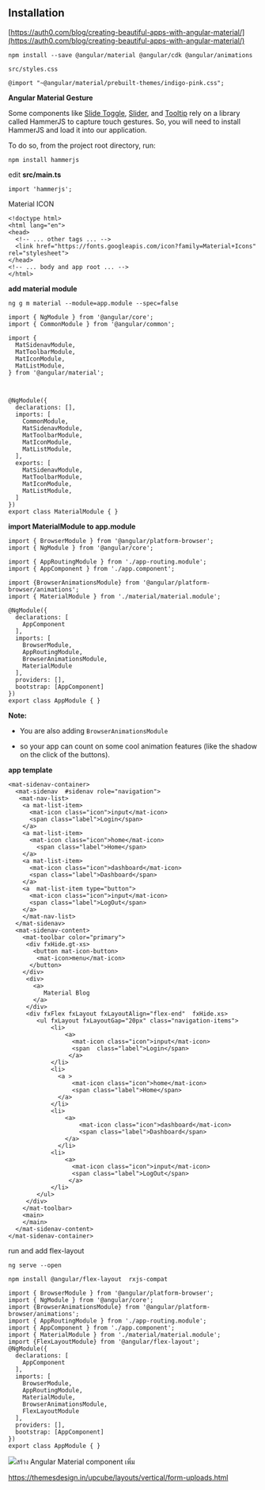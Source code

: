 ## Installation

[https://auth0.com/blog/creating-beautiful-apps-with-angular-material/](https://auth0.com/blog/creating-beautiful-apps-with-angular-material/)

```
npm install --save @angular/material @angular/cdk @angular/animations
```

`src/styles.css`

```
@import "~@angular/material/prebuilt-themes/indigo-pink.css";
```

**Angular Material Gesture**

Some components like [Slide Toggle](https://material.angular.io/components/slide-toggle/overview), [Slider](https://material.angular.io/components/slider/overview), and [Tooltip](https://material.angular.io/components/tooltip/overview) rely on a library called HammerJS to capture touch gestures. So, you will need to install HammerJS and load it into our application.

To do so, from the project root directory, run:

```
npm install hammerjs
```

edit  **src/main.ts**

```
import 'hammerjs';
```

Material ICON

```
<!doctype html>
<html lang="en">
<head>
  <!-- ... other tags ... -->
  <link href="https://fonts.googleapis.com/icon?family=Material+Icons" rel="stylesheet">
</head>
<!-- ... body and app root ... -->
</html>
```

**add material module**

```
ng g m material --module=app.module --spec=false
```

```
import { NgModule } from '@angular/core';
import { CommonModule } from '@angular/common';

import {
  MatSidenavModule,
  MatToolbarModule,
  MatIconModule,
  MatListModule,
} from '@angular/material';



@NgModule({
  declarations: [],
  imports: [
    CommonModule,
    MatSidenavModule,
    MatToolbarModule,
    MatIconModule,
    MatListModule,    
  ],
  exports: [
    MatSidenavModule,
    MatToolbarModule,
    MatIconModule,
    MatListModule,
  ]
})
export class MaterialModule { }
```

**import MaterialModule to app.module**

```
import { BrowserModule } from '@angular/platform-browser';
import { NgModule } from '@angular/core';

import { AppRoutingModule } from './app-routing.module';
import { AppComponent } from './app.component';

import {BrowserAnimationsModule} from '@angular/platform-browser/animations';
import { MaterialModule } from './material/material.module';

@NgModule({
  declarations: [
    AppComponent
  ],
  imports: [
    BrowserModule,
    AppRoutingModule,
    BrowserAnimationsModule,
    MaterialModule
  ],
  providers: [],
  bootstrap: [AppComponent]
})
export class AppModule { }
```

**Note:**

* You are also adding `BrowserAnimationsModule`

* so your app can count on some cool animation features \(like the shadow on the click of the buttons\).

**app template**

```
<mat-sidenav-container>
  <mat-sidenav  #sidenav role="navigation">
   <mat-nav-list>
    <a mat-list-item>
      <mat-icon class="icon">input</mat-icon>
      <span class="label">Login</span>
    </a>
    <a mat-list-item>
      <mat-icon class="icon">home</mat-icon>  
        <span class="label">Home</span>
    </a>
    <a mat-list-item>
      <mat-icon class="icon">dashboard</mat-icon>  
      <span class="label">Dashboard</span>
    </a>
    <a  mat-list-item type="button">
      <mat-icon class="icon">input</mat-icon>
      <span class="label">LogOut</span>
    </a>  
    </mat-nav-list>
  </mat-sidenav>
  <mat-sidenav-content>
    <mat-toolbar color="primary">
     <div fxHide.gt-xs>
       <button mat-icon-button>
        <mat-icon>menu</mat-icon>
      </button>
    </div>
     <div>
       <a>
          Material Blog
       </a>
     </div>
     <div fxFlex fxLayout fxLayoutAlign="flex-end"  fxHide.xs>
        <ul fxLayout fxLayoutGap="20px" class="navigation-items">
            <li>
                <a>
                  <mat-icon class="icon">input</mat-icon>
                  <span  class="label">Login</span>
                 </a>
            </li>
            <li>
              <a >
                  <mat-icon class="icon">home</mat-icon>
                  <span class="label">Home</span>
              </a>
            </li>
            <li>
                <a>
                    <mat-icon class="icon">dashboard</mat-icon>
                    <span class="label">Dashboard</span>
                </a>
              </li>
            <li>
                <a>
                  <mat-icon class="icon">input</mat-icon>
                  <span class="label">LogOut</span>
                 </a>
            </li>
        </ul>
     </div>
    </mat-toolbar>
    <main>
    </main>
  </mat-sidenav-content>
</mat-sidenav-container>
```

run and add flex-layout

```
ng serve --open
```

```
npm install @angular/flex-layout  rxjs-compat
```

```
import { BrowserModule } from '@angular/platform-browser';
import { NgModule } from '@angular/core';
import {BrowserAnimationsModule} from '@angular/platform-browser/animations';
import { AppRoutingModule } from './app-routing.module';
import { AppComponent } from './app.component';
import { MaterialModule } from './material/material.module';
import {FlexLayoutModule} from '@angular/flex-layout';
@NgModule({
  declarations: [
    AppComponent
  ],
  imports: [
    BrowserModule,
    AppRoutingModule,
    MaterialModule,
    BrowserAnimationsModule,
    FlexLayoutModule
  ],
  providers: [],
  bootstrap: [AppComponent]
})
export class AppModule { }
```

![](https://cdn.auth0.com/blog/angular-material/navigation.png)สร้าง Angular Material component เพิ่ม

https://themesdesign.in/upcube/layouts/vertical/form-uploads.html





